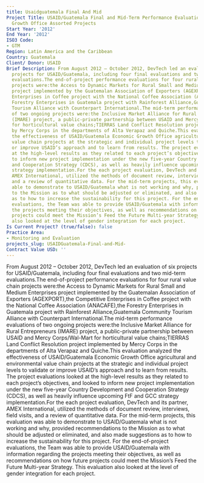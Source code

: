 ```yaml
---
title: Usaidguatemala Final And Mid
Project Title: USAID/Guatemala Final and Mid-Term Performance Evaluation for Economic
  Growth Office Assorted Projects
Start Year: '2012'
End Year: '2012'
ISO3 Code:
- GTM
Region: Latin America and the Caribbean
Country: Guatemala
Client/ Donor: USAID
Brief Description: From August 2012 – October 2012, DevTech led an evaluation of six
  projects for USAID/Guatemala, including four final evaluations and two mid-term
  evaluations.The end-of-project performance evaluations for four rural value chain
  projects were:the Access to Dynamic Markets for Rural Small and Medium Enterprises
  project implemented by the Guatemalan Association of Exporters (AGEXPORT),the Competitive
  Enterprises in Coffee project with the National Coffee Association (ANACAFE),the
  Forestry Enterprises in Guatemala project with Rainforest Alliance,Guatemala Community
  Tourism Alliance with Counterpart International.The mid-term performance evaluations
  of two ongoing projects were:the Inclusive Market Alliance for Rural Entrepreneurs
  (IMARE) project, a public-private partnership between USAID and Mercy Corps/Wal-Mart
  for horticultural value chains;TIERRAS Land Conflict Resolution project implemented
  by Mercy Corps in the departments of Alta Verapaz and Quiche.This evaluation analyzed
  the effectiveness of USAID/Guatemala Economic Growth Office agricultural and environmental
  value chain projects at the strategic and individual project levels to validate
  or improve USAID’s approach and to learn from results. The project evaluations looked
  at the high-level results as they related to each project’s objectives, and looked
  to inform new project implementation under the new five-year Country Development
  and Cooperation Strategy (CDCS), as well as heavily influence upcoming FtF and GCC
  strategy implementation.For the each project evaluation, DevTech and its partner,
  AMEX International, utilized the methods of document review, interviews, field visits,
  and a review of quantitative data. For the mid-term projects, this evaluation was
  able to demonstrate to USAID/Guatemala what is not working and why, provided recommendations
  to the Mission as to what should be adjusted or eliminated, and also made suggestions
  as to how to increase the sustainability for this project. For the end-of-project
  evaluations, the Team was able to provide USAID/Guatemala with information regarding
  the projects meeting their objectives, as well as recommendations on how future
  projects could meet the Mission’s Feed the Future Multi-year Strategy. This evaluation
  also looked at the level of gender integration for each project.
Is Current Project? (true/false): false
Practice Area:
- Monitoring and Evaluation
projects_slug: USAIDGuatemala-Final-and-Mid-
Contract Value USD: ''
---
```


From August 2012 – October 2012, DevTech led an evaluation of six projects for USAID/Guatemala, including four final evaluations and two mid-term evaluations.The end-of-project performance evaluations for four rural value chain projects were:the Access to Dynamic Markets for Rural Small and Medium Enterprises project implemented by the Guatemalan Association of Exporters (AGEXPORT),the Competitive Enterprises in Coffee project with the National Coffee Association (ANACAFE),the Forestry Enterprises in Guatemala project with Rainforest Alliance,Guatemala Community Tourism Alliance with Counterpart International.The mid-term performance evaluations of two ongoing projects were:the Inclusive Market Alliance for Rural Entrepreneurs (IMARE) project, a public-private partnership between USAID and Mercy Corps/Wal-Mart for horticultural value chains;TIERRAS Land Conflict Resolution project implemented by Mercy Corps in the departments of Alta Verapaz and Quiche.This evaluation analyzed the effectiveness of USAID/Guatemala Economic Growth Office agricultural and environmental value chain projects at the strategic and individual project levels to validate or improve USAID’s approach and to learn from results. The project evaluations looked at the high-level results as they related to each project’s objectives, and looked to inform new project implementation under the new five-year Country Development and Cooperation Strategy (CDCS), as well as heavily influence upcoming FtF and GCC strategy implementation.For the each project evaluation, DevTech and its partner, AMEX International, utilized the methods of document review, interviews, field visits, and a review of quantitative data. For the mid-term projects, this evaluation was able to demonstrate to USAID/Guatemala what is not working and why, provided recommendations to the Mission as to what should be adjusted or eliminated, and also made suggestions as to how to increase the sustainability for this project. For the end-of-project evaluations, the Team was able to provide USAID/Guatemala with information regarding the projects meeting their objectives, as well as recommendations on how future projects could meet the Mission’s Feed the Future Multi-year Strategy. This evaluation also looked at the level of gender integration for each project.